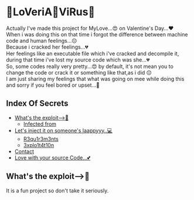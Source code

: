# 👾LoVeriA👾ViRus👾
Actually I've made this project for MyLove...😍 on Valentine's Day...❤️<br>
When i was doing this on that time i forgot the difference between machine code and human feelings...😔 <br>Because i cracked her feelings...💔<br>
Her feelings like an executable file which i've cracked and decompile it, during that time i've lost my source code which was she...💔<br>
So, some codes really very pretty...😍 by default, it's not mean you to change the code or crack it or something like that,as i did 😔<br>
I am just sharing my feelings that what was going on mee while doing this and sorry if you feel bored or upset...🙏

## Index Of Secrets
* [What's the exploit-->🤯](#about-the-topic)
  * [Infected from](#built-with)
* [Let's inject it on someone's laappyyy..💻](#getting-started)
  * [R3qu1r3m3nts](#requirements)
  * [3xplo1t4t10n](#execute)
* [Contact](#contact)
* [Love with your source Code...💕](#don't-search-for-another-code)

## What's the exploit-->🤯
It is a fun project so don't take it seriously. 
